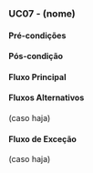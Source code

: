 ### UC07 - (nome)

#### Pré-condições

#### Pós-condição

#### Fluxo Principal

#### Fluxos Alternativos
(caso haja)

#### Fluxo de Exceção
(caso haja)
